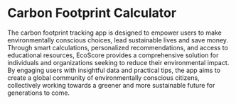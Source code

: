 # Carbon Footprint Calculator
The carbon footprint tracking app is designed to empower users to make environmentally conscious choices, lead sustainable lives and save money. Through smart calculations, personalized recommendations, and access to educational resources, EcoScore provides a comprehensive solution for individuals and organizations seeking to reduce their environmental impact. By engaging users with insightful data and practical tips, the app aims to create a global community of environmentally conscious citizens, collectively working towards a greener and more sustainable future for generations to come.
